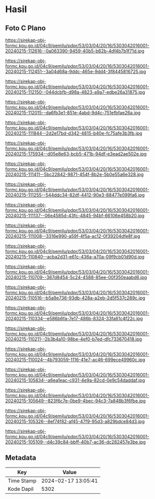 # Hasil

## Foto C Plano

https://sirekap-obj-formc.kpu.go.id/04c9/pemilu/pdpr/53/03/04/20/16/5303042016001-20240215-112616--0a063390-9459-40b5-b62b-4df4b7b1f71d.jpg

https://sirekap-obj-formc.kpu.go.id/04c9/pemilu/pdpr/53/03/04/20/16/5303042016001-20240215-112451--3a04d68a-9ddc-465e-9dd4-3f8445816725.jpg

https://sirekap-obj-formc.kpu.go.id/04c9/pemilu/pdpr/53/03/04/20/16/5303042016001-20240215-112150--044dcbfb-d98a-4823-a9a7-edbe26a31875.jpg

https://sirekap-obj-formc.kpu.go.id/04c9/pemilu/pdpr/53/03/04/20/16/5303042016001-20240215-112015--da6fb3e1-851e-4abd-9d4c-751efbfae26a.jpg

https://sirekap-obj-formc.kpu.go.id/04c9/pemilu/pdpr/53/03/04/20/16/5303042016001-20240215-111844--2d2e17bd-d342-4815-b40e-fc75afe3b3fb.jpg

https://sirekap-obj-formc.kpu.go.id/04c9/pemilu/pdpr/53/03/04/20/16/5303042016001-20240215-175934--d05e8e63-bcb5-471b-94df-e3ead2ae502e.jpg

https://sirekap-obj-formc.kpu.go.id/04c9/pemilu/pdpr/53/03/04/20/16/5303042016001-20240215-111411--5bc22842-9871-454f-8b2e-5b0e55a6e328.jpg

https://sirekap-obj-formc.kpu.go.id/04c9/pemilu/pdpr/53/03/04/20/16/5303042016001-20240215-111255--544ddc34-82df-4412-90e3-88477e099fa6.jpg

https://sirekap-obj-formc.kpu.go.id/04c9/pemilu/pdpr/53/03/04/20/16/5303042016001-20240215-111137--06e4585d-43fc-4845-94bf-66106e458b20.jpg

https://sirekap-obj-formc.kpu.go.id/04c9/pemilu/pdpr/53/03/04/20/16/5303042016001-20240215-111008--3316e990-a59f-4f5a-ac12-0f39204dfe8f.jpg

https://sirekap-obj-formc.kpu.go.id/04c9/pemilu/pdpr/53/03/04/20/16/5303042016001-20240215-110840--acba2d31-e61c-436a-a70a-09f9cb01d90d.jpg

https://sirekap-obj-formc.kpu.go.id/04c9/pemilu/pdpr/53/03/04/20/16/5303042016001-20240215-110709--387d8454-5c24-4588-85ee-00f350eaabd6.jpg

https://sirekap-obj-formc.kpu.go.id/04c9/pemilu/pdpr/53/03/04/20/16/5303042016001-20240215-110516--b5a9e736-93db-428a-a2eb-2d5f537c289c.jpg

https://sirekap-obj-formc.kpu.go.id/04c9/pemilu/pdpr/53/03/04/20/16/5303042016001-20240215-110334--e586b6fa-7e17-486b-8324-33fa61c4f22c.jpg

https://sirekap-obj-formc.kpu.go.id/04c9/pemilu/pdpr/53/03/04/20/16/5303042016001-20240215-110211--2b3b4a10-98be-4ef0-b7ed-dfc733670418.jpg

https://sirekap-obj-formc.kpu.go.id/04c9/pemilu/pdpr/53/03/04/20/16/5303042016001-20240215-110024--4b793059-1116-41e7-ac46-699ece49960c.jpg

https://sirekap-obj-formc.kpu.go.id/04c9/pemilu/pdpr/53/03/04/20/16/5303042016001-20240215-105834--a6ea1eac-c931-4e9a-82cd-0e9c54daddaf.jpg

https://sirekap-obj-formc.kpu.go.id/04c9/pemilu/pdpr/53/03/04/20/16/5303042016001-20240215-105649--823f6c7e-0be9-4bec-94c3-7a848b3f6fbe.jpg

https://sirekap-obj-formc.kpu.go.id/04c9/pemilu/pdpr/53/03/04/20/16/5303042016001-20240215-105326--8ef74f82-af45-47f9-95d3-a829bdce84d3.jpg

https://sirekap-obj-formc.kpu.go.id/04c9/pemilu/pdpr/53/03/04/20/16/5303042016001-20240215-105109--d4c39c84-bbff-40b7-ac36-dc282457e3be.jpg


## Metadata

| Key        | Value               |
| ---------- | ------------------- |
| Time Stamp | 2024-02-17 13:05:41 |
| Kode Dapil | 5302                |



